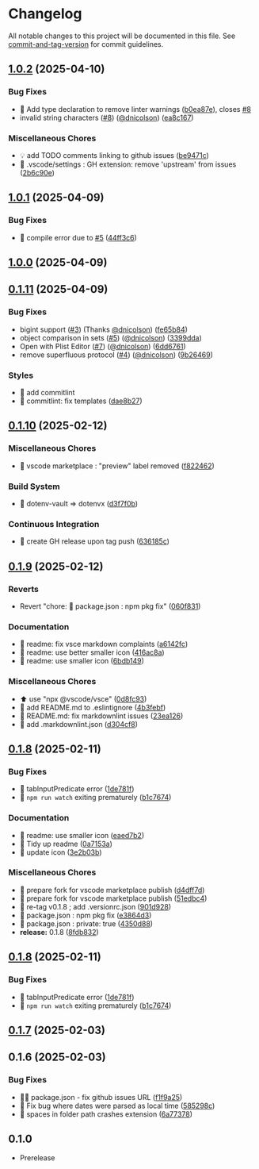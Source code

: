 # Changelog

All notable changes to this project will be documented in this file. See [commit-and-tag-version](https://github.com/absolute-version/commit-and-tag-version) for commit guidelines.

## [1.0.2](https://github.com/cunneen/vscode-plist/compare/v1.0.1...v1.0.2) (2025-04-10)


### Bug Fixes

* :rotating_light: Add type declaration to remove linter warnings ([b0ea87e](https://github.com/cunneen/vscode-plist/commit/b0ea87e8aecfa1c85aa235fb519291fd382361d7)), closes [#8](https://github.com/cunneen/vscode-plist/issues/8)
* invalid string characters ([#8](https://github.com/cunneen/vscode-plist/issues/8)) ([@dnicolson](https://github.com/dnicolson)) ([ea8c167](https://github.com/cunneen/vscode-plist/commit/ea8c167594bc65de48c429e9430672766e8f3af9))


### Miscellaneous Chores

* :bulb: add TODO comments linking to github issues ([be9471c](https://github.com/cunneen/vscode-plist/commit/be9471c84a443d52f8207b5c55812da4aeec4ade))
* :wrench: .vscode/settings : GH extension: remove 'upstream' from issues ([2b6c90e](https://github.com/cunneen/vscode-plist/commit/2b6c90e41e4e05fb7edaf508362e994f9c8dfb48))

## [1.0.1](https://github.com/cunneen/vscode-plist/compare/v1.0.0...v1.0.1) (2025-04-09)


### Bug Fixes

* :bug: compile error due to [#5](https://github.com/cunneen/vscode-plist/issues/5) ([44ff3c6](https://github.com/cunneen/vscode-plist/commit/44ff3c6aade2a44806b9697e9fbca3d26fbba8e0))

## [1.0.0](https://github.com/cunneen/vscode-plist/compare/v0.1.11...v1.0.0) (2025-04-09)

## [0.1.11](https://github.com/cunneen/vscode-plist/compare/v0.1.10...v0.1.11) (2025-04-09)


### Bug Fixes

* bigint support ([#3](https://github.com/cunneen/vscode-plist/issues/3)) (Thanks [@dnicolson](https://github.com/dnicolson)) ([fe65b84](https://github.com/cunneen/vscode-plist/commit/fe65b84999d242068d88318aabfe860537c6a30a))
* object comparison in sets ([#5](https://github.com/cunneen/vscode-plist/issues/5)) ([@dnicolson](https://github.com/dnicolson)) ([3399dda](https://github.com/cunneen/vscode-plist/commit/3399dda0776f076ba43051b32c4960c3fc061dba))
* Open with Plist Editor ([#7](https://github.com/cunneen/vscode-plist/issues/7)) ([@dnicolson](https://github.com/dnicolson)) ([6dd6761](https://github.com/cunneen/vscode-plist/commit/6dd676144d53d244815bcf969e08cbe7b1b57367))
* remove superfluous protocol ([#4](https://github.com/cunneen/vscode-plist/issues/4)) ([@dnicolson](https://github.com/dnicolson)) ([9b26469](https://github.com/cunneen/vscode-plist/commit/9b26469c28a386365356cf170b537ff87a8e8cf2))


### Styles

* :rotating_light: add commitlint
* :rotating_light: commitlint: fix templates ([dae8b27](https://github.com/cunneen/vscode-plist/commit/dae8b27c5397ba9973f8b3c725f2df1a9377caf9))

## [0.1.10](https://github.com/cunneen/vscode-plist/compare/v0.1.9...v0.1.10) (2025-02-12)


### Miscellaneous Chores

* :bookmark: vscode marketplace : "preview" label removed ([f822462](https://github.com/cunneen/vscode-plist/commit/f82246256175b7ae303d27ac441e48941296941c))


### Build System

* :closed_lock_with_key: dotenv-vault => dotenvx ([d3f7f0b](https://github.com/cunneen/vscode-plist/commit/d3f7f0b56a536d41c209ea779521aca1226274eb))


### Continuous Integration

* :construction_worker: create GH release upon tag push ([636185c](https://github.com/cunneen/vscode-plist/commit/636185ccc3b253ab9373e5b5f1e4d6c950e70a28))

## [0.1.9](https://github.com/cunneen/vscode-plist/compare/v0.1.8...v0.1.9) (2025-02-12)


### Reverts

* Revert "chore: 🚨 package.json : npm pkg fix" ([060f831](https://github.com/cunneen/vscode-plist/commit/060f831623a3f1d5098e62f6112b599a93771734))


### Documentation

* :memo: readme: fix vsce markdown complaints ([a6142fc](https://github.com/cunneen/vscode-plist/commit/a6142fcbb6ad1c2001c56428f80c1ba87c40c157))
* :memo: readme: use better smaller icon ([416ac8a](https://github.com/cunneen/vscode-plist/commit/416ac8a2b6d65ff4cc610f909bf9d680415dea07))
* :memo: readme: use smaller icon ([6bdb149](https://github.com/cunneen/vscode-plist/commit/6bdb149ccf0654866e0d628037f38c162403f9b7))


### Miscellaneous Chores

* :arrow_up: use "npx @vscode/vsce" ([0d8fc93](https://github.com/cunneen/vscode-plist/commit/0d8fc93a504dad70b5874bace3c97d1b1069fdb7))
* :rotating_light: add README.md to .eslintignore ([4b3febf](https://github.com/cunneen/vscode-plist/commit/4b3febf5186e21f3592f962d28a51724061ea74c))
* :rotating_light: README.md: fix markdownlint issues ([23ea126](https://github.com/cunneen/vscode-plist/commit/23ea12699dc8673d0633ceb5306ef3c022ed2334))
* 🚨 add .markdownlint.json ([d304cf8](https://github.com/cunneen/vscode-plist/commit/d304cf8eb981e16e5add82c5e21ba648835adba6))

## [0.1.8](https://github.com/cunneen/vscode-plist/compare/v0.1.7...v0.1.8) (2025-02-11)


### Bug Fixes

* :bug: tabInputPredicate error ([1de781f](https://github.com/cunneen/vscode-plist/commit/1de781fc27a9c33a6ecbd128ad0fd3eec674a306))
* :hammer: `npm run watch` exiting prematurely ([b1c7674](https://github.com/cunneen/vscode-plist/commit/b1c7674b51abfa44c4f7ebf0b40ad5c3bae94d6f))


### Documentation

* :memo: readme: use smaller icon ([eaed7b2](https://github.com/cunneen/vscode-plist/commit/eaed7b2e9863a2416de8db30123266e0116b85c1))
* :memo: Tidy up readme ([0a7153a](https://github.com/cunneen/vscode-plist/commit/0a7153a474d24d3d9b1a0bb73fa124c749d41643))
* :memo: update icon ([3e2b03b](https://github.com/cunneen/vscode-plist/commit/3e2b03b2caaba18bc5c2c69646138071a979a666))


### Miscellaneous Chores

* :bookmark: prepare fork for vscode marketplace publish ([d4dff7d](https://github.com/cunneen/vscode-plist/commit/d4dff7dbc5975a0c8b7324d5df0357f325bb1b0d))
* :bookmark: prepare fork for vscode marketplace publish ([51edbc4](https://github.com/cunneen/vscode-plist/commit/51edbc4713f17fdb5062d2baa0687887e4027a94))
* :bookmark: re-tag v0.1.8 ; add .versionrc.json ([901d928](https://github.com/cunneen/vscode-plist/commit/901d928f14d44f3b7cf225656804152c296813a8))
* 🚨 package.json : npm pkg fix ([e3864d3](https://github.com/cunneen/vscode-plist/commit/e3864d323865ba60896153bc4fd06e34d4a02f6b))
* 🚨 package.json : private: true ([4350d88](https://github.com/cunneen/vscode-plist/commit/4350d882f54009f8c3c0cbce80d834a66197406c))
* **release:** 0.1.8 ([8fdb832](https://github.com/cunneen/vscode-plist/commit/8fdb8327ade4c0e55f0b0031070e548f4f12308e))

## [0.1.8](https://github.com/cunneen/vscode-plist/compare/v0.1.7...v0.1.8) (2025-02-11)


### Bug Fixes

* :bug: tabInputPredicate error ([1de781f](https://github.com/cunneen/vscode-plist/commit/1de781fc27a9c33a6ecbd128ad0fd3eec674a306))
* :hammer: `npm run watch` exiting prematurely ([b1c7674](https://github.com/cunneen/vscode-plist/commit/b1c7674b51abfa44c4f7ebf0b40ad5c3bae94d6f))

## [0.1.7](https://github.com/cunneen/vscode-plist/compare/v0.1.6...v0.1.7) (2025-02-03)

## 0.1.6 (2025-02-03)


### Bug Fixes

* :technologist: package.json - fix github issues URL ([f1f9a25](https://github.com/cunneen/vscode-plist/commit/f1f9a25bfe3a935bea7b1ec5b8dc1dd4f3215ee7))
* 🐛 Fix bug where dates were parsed as local time ([585298c](https://github.com/cunneen/vscode-plist/commit/585298c775377f9c85ec4f8c9b0221ce4ea6c433))
* 🐛 spaces in folder path crashes extension ([6a77378](https://github.com/cunneen/vscode-plist/commit/6a773785590f303973a5608bf65e764a2c5c6f29))

## 0.1.0
- Prerelease
